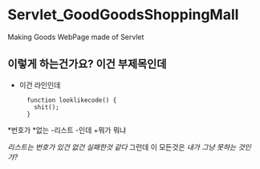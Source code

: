 # Servlet_GoodGoodsShoppingMall
Making Goods WebPage made of Servlet

## 이렇게 하는건가요? 이건 부제목인데

- 이건 라인인데

        function looklikecode() {
          shit();
        }

*번호가
*없는
-리스트
-인데
+뭐가 뭐냐


*리스트는 번호가 있건 없건 실패한것 같다*
그런데 이 모든것은
_내가 그냥 못하는 것인가?_
